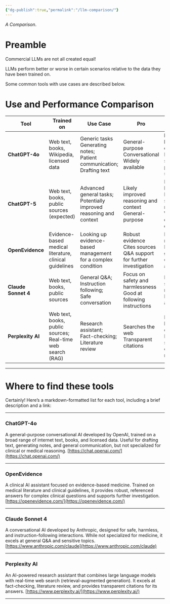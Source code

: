 ```yaml
---
{"dg-publish":true,"permalink":"/llm-comparison/"}
---
```


*A Comparison*.

# Preamble 
Commercial LLMs are not all created equal!

LLMs perform better or worse in certain scenarios relative to the data they have been trained on.

Some common tools with use cases are described below.

# Use and Performance Comparison

| Tool                | Trained on                                                       | Use Case                                                                            | Pro                                                                           | Con                                                                                                      |
| ------------------- | ---------------------------------------------------------------- | ----------------------------------------------------------------------------------- | ----------------------------------------------------------------------------- | -------------------------------------------------------------------------------------------------------- |
| **ChatGPT-4o**      | Web text, books, Wikipedia, licensed data                        | Generic tasks  <br>Generating notes;  <br>Patient communication;  <br>Drafting text | General-purpose  <br>Conversational  <br>Widely available                     | **May hallucinate citations**  <br>Not specialized for patient care scenarios                            |
| **ChatGPT-5**       | Web text, books, public sources (expected)                       | Advanced general tasks;  <br>Potentially improved reasoning and context             | Likely improved reasoning and context  <br>General-purpose                    | May still hallucinate  <br>Not specialized for medicine<br>**Worse than 4o on especially complex tasks** |
| **OpenEvidence**    | Evidence-based medical literature, clinical guidelines           | Looking up evidence-based management for a complex condition                        | Robust evidence  <br>Cites sources  <br>Q&A support for further investigation | Limited to medical topics  <br>Limited general communication abilities                                   |
| **Claude Sonnet 4** | Web text, books, public sources                                  | General Q&A;  <br>Instruction following;  <br>Safe conversation                     | Focus on safety and harmlessness  <br>Good at following instructions          | Not specialized for medicine  <br>Less widely available                                                  |
| **Perplexity AI**   | Web text, books, public sources;  <br>Real-time web search (RAG) | Research assistant;  <br>Fact-checking;  <br>Literature review                      | Searches the web  <br>Transparent citations                                   | May be limited by search quality  <br>Not specialized for clinical reasoning                             |

---

# Where to find these tools 

Certainly! Here’s a markdown-formatted list for each tool, including a brief description and a link:

---

### **ChatGPT-4o**
A general-purpose conversational AI developed by OpenAI, trained on a broad range of internet text, books, and licensed data. Useful for drafting text, generating notes, and general communication, but not specialized for clinical or medical reasoning.
[https://chat.openai.com/](https://chat.openai.com/)

---

### **OpenEvidence**
A clinical AI assistant focused on evidence-based medicine. Trained on medical literature and clinical guidelines, it provides robust, referenced answers for complex clinical questions and supports further investigation.
[https://openevidence.com/](https://openevidence.com/)

---

### **Claude Sonnet 4**
A conversational AI developed by Anthropic, designed for safe, harmless, and instruction-following interactions. While not specialized for medicine, it excels at general Q&A and sensitive topics.
[https://www.anthropic.com/claude](https://www.anthropic.com/claude)

---

### **Perplexity AI**
An AI-powered research assistant that combines large language models with real-time web search (retrieval-augmented generation). It excels at fact-checking, literature review, and provides transparent citations for its answers.
[https://www.perplexity.ai/](https://www.perplexity.ai/)

---